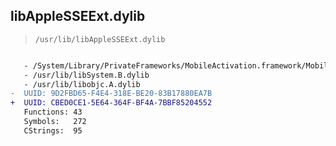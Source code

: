 ## libAppleSSEExt.dylib

> `/usr/lib/libAppleSSEExt.dylib`

```diff

   - /System/Library/PrivateFrameworks/MobileActivation.framework/MobileActivation
   - /usr/lib/libSystem.B.dylib
   - /usr/lib/libobjc.A.dylib
-  UUID: 9D2FBD65-F4E4-318E-BE20-83B17880EA7B
+  UUID: CBED0CE1-5E64-364F-BF4A-7BBF85204552
   Functions: 43
   Symbols:   272
   CStrings:  95

```
